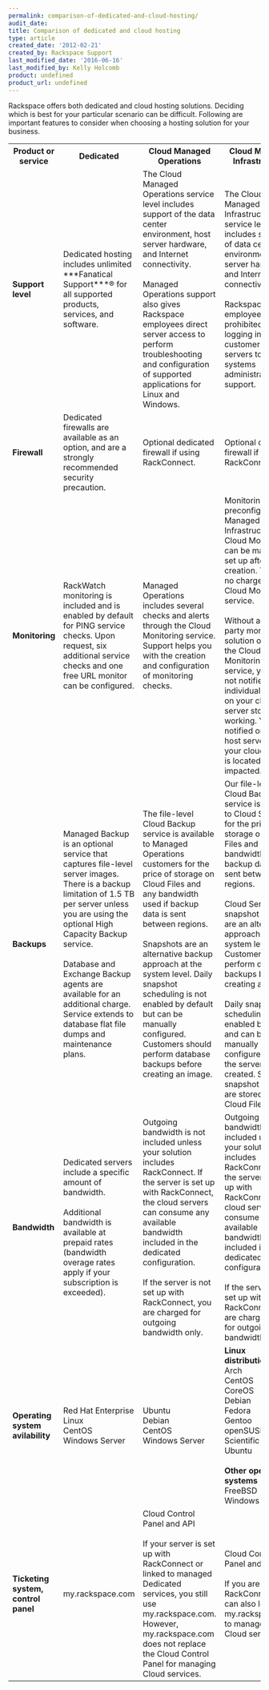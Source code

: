 ```yaml
---
permalink: comparison-of-dedicated-and-cloud-hosting/
audit_date:
title: Comparison of dedicated and cloud hosting
type: article
created_date: '2012-02-21'
created_by: Rackspace Support
last_modified_date: '2016-06-16'
last_modified_by: Kelly Holcomb
product: undefined
product_url: undefined
---
```


Rackspace offers both dedicated and cloud hosting solutions. Deciding
which is best for your particular scenario can be difficult. Following
are important features to consider when choosing a hosting solution for
your business.

<table>
  <tr>
    <th>Product or service</th>
    <th>Dedicated</th>
    <th>Cloud Managed Operations</th>
    <th>Cloud Managed Infrastructure</th>
  </tr>
  <tr>
    <td><strong>Support level</strong></td>
    <td>Dedicated hosting includes unlimited ***Fanatical Support***&reg; for all supported products, services, and software.</td>
    <td>The Cloud Managed Operations service level includes support of the data center environment, host server hardware, and Internet connectivity.<br><br>Managed Operations support also gives Rackspace employees direct server access to perform troubleshooting and configuration of supported applications for Linux and Windows.</td>
    <td>The Cloud Managed Infrastructure service level includes support of data center environment, host server hardware, and Internet connectivity only.<br><br>Rackspace employees are prohibited from logging in to customers' servers to provide systems administration support.</td>
  </tr>
  <tr>
    <td><strong>Firewall</strong></td>
    <td>Dedicated firewalls are available as an option, and are a strongly recommended security precaution.</td>
    <td>Optional dedicated firewall if using RackConnect.</td>
    <td>Optional dedicated firewall if using RackConnect.</td>
  </tr>
  <tr>
    <td><strong>Monitoring</strong></td>
    <td>RackWatch monitoring is included and is enabled by default for PING service checks. Upon request, six additional service checks and one free URL monitor can be configured.</td>
    <td>Managed Operations includes several checks and alerts through the Cloud Monitoring service. Support helps you with the creation and configuration of monitoring checks.</td>
    <td>Monitoring is not preconfigured for Managed Infrastructure, but Cloud Monitoring can be manually set up after server creation. There is no charge for the Cloud Monitoring service.<br><br>Without a third-party monitoring solution or use of the Cloud Monitoring service, you are not notified when individual services on your cloud server stop working. You are notified only if the host server where your cloud server is located is impacted.</td>
  </tr>
  <tr>
    <td><strong>Backups</strong></td>
    <td>Managed Backup is an optional service that captures file-level server images. There is a backup limitation of 1.5 TB per server unless you are using the optional High Capacity Backup service. <br><br>Database and Exchange Backup agents are available for an additional charge. Service extends to database flat file dumps and maintenance plans.</td>
    <td>The file-level Cloud Backup service is available to Managed Operations customers for the price of storage on Cloud Files and any bandwidth used if backup data is sent between regions.<br><br>Snapshots are an alternative backup approach at the system level. Daily snapshot scheduling is not enabled by default but can be manually configured. Customers should perform database backups before creating an image.</td>
    <td>Our file-level Cloud Backup service is available to Cloud Servers for the price of storage on Cloud Files and any bandwidth used if backup data is sent between regions.<br><br>Cloud Server snapshot images are an alternative approach at the system level. Customers should perform database backups before creating an image.<br><br>Daily snapshot scheduling is not enabled by default and can be manually configured when the server is created. Server snapshot images are stored on Cloud Files.</td>
  </tr>
  <tr>
    <td><strong>Bandwidth</strong></td>
    <td>Dedicated servers include a specific amount of bandwidth.<br><br>Additional bandwidth is available at prepaid rates (bandwidth overage rates apply if your subscription is exceeded).</td>
    <td>Outgoing bandwidth is not included unless your solution includes RackConnect. If the server is set up with RackConnect, the cloud servers can consume any available bandwidth included in the dedicated configuration.<br><br>If the server is not set up with RackConnect, you are charged for outgoing bandwidth only.</td>
    <td>Outgoing bandwidth is not included unless your solution includes RackConnect. If the server is set up with RackConnect, the cloud servers can consume any available bandwidth included in the dedicated configuration.<br><br>If the server is not set up with RackConnect, you are charged only for outgoing bandwidth.</td>
  </tr>
  <tr>
    <td><strong>Operating system avilability</strong></td>
    <td>Red Hat Enterprise Linux<br>CentOS<br>Windows Server</td>
    <td>Ubuntu<br>Debian<br>CentOS<br>Windows Server</td>
    <td><strong>Linux distributions</strong><br>Arch<br>CentOS<br>CoreOS<br>Debian<br>Fedora<br>Gentoo<br>openSUSE<br>Scientific Linux<br>Ubuntu<br><br><strong>Other operating systems</strong><br>FreeBSD<br>Windows Server</td>
  </tr>
  <tr>
    <td><strong>Ticketing system, control panel</strong></td>
    <td>my.rackspace.com</td>
    <td>Cloud Control Panel and API<br><br>If your server is set up with RackConnect or linked to managed Dedicated services, you still use my.rackspace.com. However, my.rackspace.com does not replace the Cloud Control Panel for managing Cloud services.</td>
    <td>Cloud Control Panel and API<br><br>If you are using RackConnect, you can also leverage my.rackspace.com to manage your Cloud services.</td>
  </tr>
</table>
